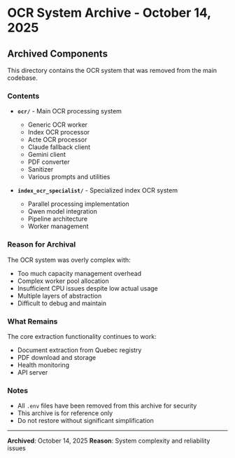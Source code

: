 # OCR System Archive - October 14, 2025

## Archived Components

This directory contains the OCR system that was removed from the main codebase.

### Contents

- **`ocr/`** - Main OCR processing system
  - Generic OCR worker
  - Index OCR processor
  - Acte OCR processor
  - Claude fallback client
  - Gemini client
  - PDF converter
  - Sanitizer
  - Various prompts and utilities

- **`index_ocr_specialist/`** - Specialized index OCR system
  - Parallel processing implementation
  - Qwen model integration
  - Pipeline architecture
  - Worker management

### Reason for Archival

The OCR system was overly complex with:
- Too much capacity management overhead
- Complex worker pool allocation
- Insufficient CPU issues despite low actual usage
- Multiple layers of abstraction
- Difficult to debug and maintain

### What Remains

The core extraction functionality continues to work:
- Document extraction from Quebec registry
- PDF download and storage
- Health monitoring
- API server

### Notes

- All `.env` files have been removed from this archive for security
- This archive is for reference only
- Do not restore without significant simplification

---

**Archived**: October 14, 2025
**Reason**: System complexity and reliability issues

